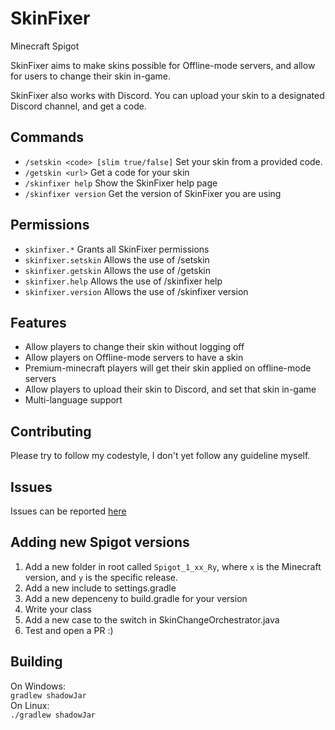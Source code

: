 # SkinFixer
Minecraft Spigot

SkinFixer aims to make skins possible for Offline-mode servers, and allow for users to change their skin in-game.

SkinFixer also works with Discord. You can upload your skin to a designated Discord channel, and get a code.

## Commands
- `/setskin <code> [slim true/false]` Set your skin from a provided code.
- `/getskin <url>` Get a code for your skin
- `/skinfixer help` Show the SkinFixer help page
- `/skinfixer version` Get the version of SkinFixer you are using

## Permissions
- `skinfixer.*` Grants all SkinFixer permissions
- `skinfixer.setskin` Allows the use of /setskin
- `skinfixer.getskin` Allows the use of /getskin
- `skinfixer.help` Allows the use of /skinfixer help
- `skinfixer.version` Allows the use of /skinfixer version

## Features
- Allow players to change their skin without logging off
- Allow players on Offline-mode servers to have a skin
- Premium-minecraft players will get their skin applied on offline-mode servers
- Allow players to upload their skin to Discord, and set that skin in-game
- Multi-language support

## Contributing
Please try to follow my codestyle, I don't yet follow any guideline myself.

## Issues
Issues can be reported [here](https://github.com/TheDutchMC/SkinFixer/issues)

## Adding new Spigot versions
1. Add a new folder in root called `Spigot_1_xx_Ry`, where `x` is the Minecraft version, and `y` is the specific release.
2. Add a new include to settings.gradle
3. Add a new depenceny to build.gradle for your version
4. Write your class
3. Add a new case to the switch in SkinChangeOrchestrator.java
4. Test and open a PR :)

## Building
On Windows:  
`gradlew shadowJar`  
On Linux:  
`./gradlew shadowJar`
